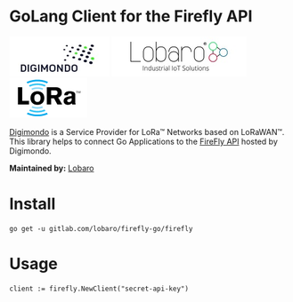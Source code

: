 # GoLang Client for the Firefly API

![Digimondo](docs/digimondo_logo.jpg "Digimondo") ![Lobaro](docs/lobaro_logo.jpg "Lobaro") ![LoRa](docs/lora_logo.jpg "LoRa")


[Digimondo](https://www.digimondo.de) is a Service Provider for LoRa™ Networks based on LoRaWAN™.  
This library helps to connect Go Applications to the [FireFly API](https://apidocs.fireflyiot.com) hosted by Digimondo.

**Maintained by:** [Lobaro](http://www.lobaro.de)

# Install

    go get -u gitlab.com/lobaro/firefly-go/firefly
    
# Usage

    client := firefly.NewClient("secret-api-key")
